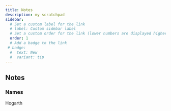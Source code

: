 ```yaml
---
title: Notes
description: my scratchpad
sidebar:
  # Set a custom label for the link
  # label: Custom sidebar label
  # Set a custom order for the link (lower numbers are displayed higher up)
  order: 1
  # Add a badge to the link
 # badge:
  #  text: New
  #  variant: tip
---
```

## Notes

### Names
Hogarth